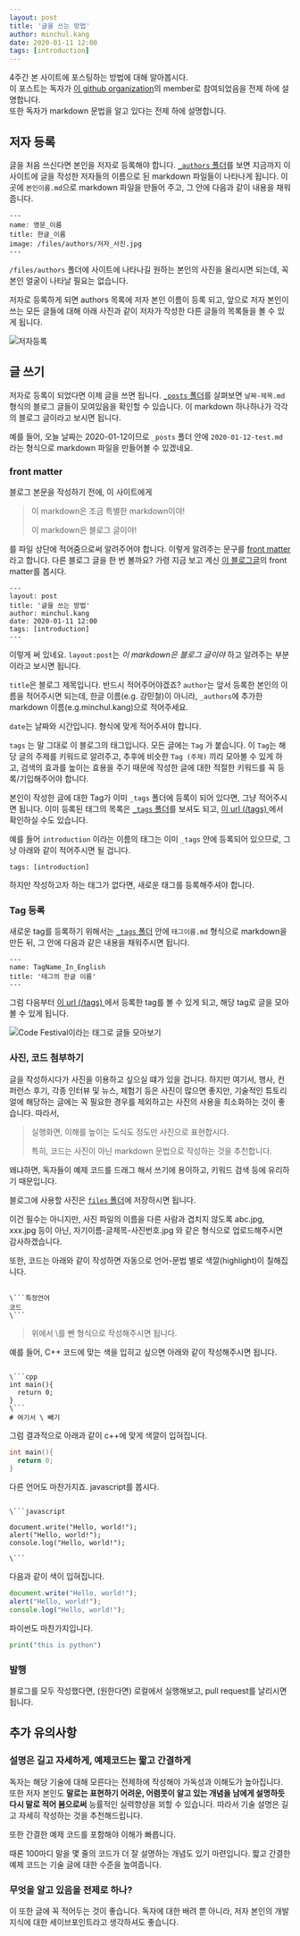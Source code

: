 ```yaml
---
layout: post
title: '글을 쓰는 방법'
author: minchul.kang
date: 2020-01-11 12:00
tags: [introduction]
---
```



4주간 본 사이트에 포스팅하는 방법에 대해 알아봅시다.   
이 포스트는 독자가 [이 github organization](https://github.com/web-together)의 member로 참여되었음을 전제 하에 설명합니다.   
또한 독자가 markdown 문법을 알고 있다는 전제 하에 설명합니다.

## 저자 등록

글을 처음 쓰신다면 본인을 저자로 등록해야 합니다. [`_authors` 폴더](https://github.com/web-together/web-together.github.io/tree/master/_authors)를 보면 지금까지 이 사이트에 글을 작성한 저자들의 이름으로 된 markdown 파일들이 나타나게 됩니다. 이 곳에 `본인이름.md`으로 markdown 파일을 만들어 주고, 그 안에 다음과 같이 내용을 채워줍니다.

```
---
name: 영문_이름
title: 한글_이름
image: /files/authors/저자_사진.jpg
---
```

`/files/authors` 폴더에 사이트에 나타나길 원하는 본인의 사진을 올리시면 되는데,
꼭 본인 얼굴이 나타날 필요는 없습니다. 

저자로 등록하게 되면 authors 목록에 저자 본인 이름이 등록 되고, 앞으로 저자 본인이 쓰는 모든 글들에 대해 아래 사진과 같이 저자가 작성한 다른 글들의 목록들을 볼 수 있게 됩니다.

![저자등록](/files/minchul-introduction-01.png)


## 글 쓰기

저자로 등록이 되었다면 이제 글을 쓰면 됩니다. [`_posts` 폴더](https://github.com/web-together/web-together.github.io/tree/master/_posts)를 살펴보면 `날짜-제목.md` 형식의
블로그 글들이 모여있음을 확인할 수 있습니다. 이 markdown 하나하나가 각각의 블로그 글이라고 보시면 됩니다.

예를 들어, 오늘 날짜는 2020-01-12이므로 `_posts` 폴더 안에 `2020-01-12-test.md` 라는 형식으로 markdown 파일을 만들어볼 수 있겠네요.

### front matter

블로그 본문을 작성하기 전에, 이 사이트에게

> 이 markdown은 조금 특별한 markdown이야!
>
> 이 markdown은 블로그 글이야!

를 파일 상단에 적어줌으로써 알려주어야 합니다. 이렇게 알려주는 문구를 [front matter](https://jekyllrb.com/docs/front-matter/)라고 합니다. 다른 블로그 글을 한 번 볼까요? 가령 지금 보고 계신 [이 블로그글](https://raw.githubusercontent.com/web-together/web-together.github.io/master/_posts/2020-01-11-how-to-write.md)의 front matter를 봅시다.

```
---
layout: post
title: '글을 쓰는 방법'
author: minchul.kang
date: 2020-01-11 12:00
tags: [introduction]
---
```

이렇게 써 있네요. `layout:post`는 *이 markdown은 블로그 글이야* 하고 알려주는 부분이라고 보시면 됩니다.

`title`은 블로그 제목입니다. 반드시 적어주어야겠죠? `author`는 앞서 등록한 본인의 이름을 적어주시면 되는데, 한글 이름(e.g. 강민철)이 아니라, `_authors`에 추가한 markdown 이름(e.g.minchul.kang)으로 적어주세요. 

`date`는 날짜와 시간입니다. 형식에 맞게 적어주셔야 합니다. 

`tags` 는 말 그대로 이 블로그의 태그입니다. 모든 글에는 `Tag` 가 붙습니다. 이 `Tag`는 해당 글의 주제를 키워드로 알려주고, 추후에 비슷한 `Tag (주제)` 끼리 모아볼 수 있게 하고,
검색의 효과를 높이는 효용을 주기 때문에 작성한 글에 대한 적절한 키워드를 꼭 등록/기입해주어야 합니다.

본인이 작성한 글에 대한 Tag가 이미 `_tags` 폴더에 등록이 되어 있다면, 그냥 적어주시면 됩니다. 
이미 등록된 태그의 목록은 [`_tags` 폴더](https://github.com/web-together/web-together.github.io/tree/master/_tags)를 보셔도 되고, [이 url (/tags) ](https://web-together.github.io/tags/)에서 확인하실 수도 있습니다.

예를 들어 `introduction` 이라는 이름의 태그는 이미 `_tags` 안에 등록되어 있으므로, 
그냥 아래와 같이 적어주시면 될 겁니다.


```
tags: [introduction]
```

하지만 작성하고자 하는 태그가 없다면, 새로운 태그를 등록해주셔야 합니다.

### Tag 등록

새로운 tag를 등록하기 위해서는 [`_tags` 폴더](https://github.com/web-together/web-together.github.io/tree/master/_tags) 안에 `태그이름.md` 형식으로 markdown을 만든 뒤,
그 안에 다음과 같은 내용을 채워주시면 됩니다.

```
---
name: TagName_In_English
title: '태그의 한글 이름'
---
```

그럼 다음부터 [이 url (/tags) ](https://web-together.github.io/tags/)에서 등록한 tag를 볼 수 있게 되고,
해당 tag로 글을 모아볼 수 있게 됩니다.

![Code Festival이라는 태그로 글들 모아보기](/files/minchul-introduction-03.png)


### 사진, 코드 첨부하기

글을 작성하시다가 사진을 이용하고 싶으실 떄가 있을 겁니다. 하지만 여기서, 행사, 컨퍼런스 후기, 각종 인터뷰 및 뉴스, 체험기 등은 사진이 많으면 좋지만, 기술적인 튜토리얼에 해당하는 글에는 꼭 필요한 경우를 제외하고는 사진의 사용을 최소화하는 것이 좋습니다. 따라서,

> 실행화면, 이해를 높이는 도식도 정도만 사진으로 표현합시다.
> 
> 특히, 코드는 사진이 아닌 markdown 문법으로 작성하는 것을 추천합니다. 

왜냐하면, 독자들이 예제 코드를 드래그 해서 
쓰기에 용이하고, 키워드 검색 등에 유리하기 때문입니다.

블로그에 사용할 사진은 [`files` 폴더](https://github.com/web-together/web-together.github.io/tree/master/files)에 저장하시면 됩니다.

이건 필수는 아니지만, 
사진 파일의 이름을 다른 사람과 겹치지 않도록 abc.jpg, xxx.jpg 등이 아닌, 자기이름-글제목-사진번호.jpg 와 같은 형식으로 업로드해주시면 감사하겠습니다.

또한, 코드는 아래와 같이 작성하면 자동으로 언어-문법 별로 색깔(highlight)이 칠해집니다.

```

\```특정언어
코드
\```

```
> 위에서 \를 뺀 형식으로 작성해주시면 됩니다.

예를 들어, C++ 코드에 맞는 색을 입히고 싶으면 아래와 같이 작성해주시면 됩니다.

```

\```cpp
int main(){
  return 0;
}
\```
# 여기서 \ 빼기

```

그럼 결과적으로 아래과 같이 c++에 맞게 색깔이 입혀집니다.

```cpp
int main(){
  return 0;
}
```

다른 언어도 마찬가지죠. javascript를 봅시다.

```

\```javascript

document.write("Hello, world!"); 
alert("Hello, world!");
console.log("Hello, world!");

\```

```

다음과 같이 색이 입혀집니다.

```javascript
document.write("Hello, world!"); 
alert("Hello, world!");
console.log("Hello, world!");
```

파이썬도 마찬가지입니다.

```python
print("this is python")
```


### 발행

블로그를 모두 작성했다면, (원한다면) 로컬에서 실행해보고, pull request를 날리시면 됩니다.


## 추가 유의사항

### 설명은 길고 자세하게, 예제코드는 짧고 간결하게 

독자는 해당 기술에 대해 모른다는 전제하에 작성해야 가독성과 이해도가 높아집니다.   
또한 저자 본인도 **말로는 표현하기 어려운, 어렴풋이 알고 있는 개념을 남에게 설명하듯 다시 말로 적어 봄으로써** 능률적인 실력향샹을 꾀할 수 있습니다.
따라서 기술 설명은 길고 자세히 작성하는 것을 추천해드립니다.

또한 간결한 예제 코드를 포함해야 이해가 빠릅니다.

때론 100마디 말을 몇 줄의 코드가 더 잘 설명하는 개념도 있기 마련입니다.
짧고 간결한 예제 코드는 기술 글에 대한 수준을 높여줍니다.

### 무엇을 알고 있음을 전제로 하나?

이 또한 글에 꼭 적어두는 것이 좋습니다. 독자에 대한 배려 뿐 아니라, 저자 본인의 개발 지식에 대한 세이브포인트라고 생각하셔도 좋습니다.

